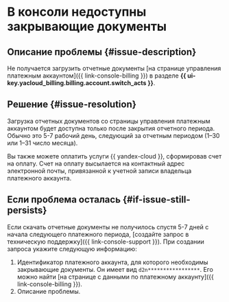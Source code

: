 # В консоли недоступны закрывающие документы


## Описание проблемы {#issue-description}

Не получается загрузить отчетные документы [на странице управления платежным аккаунтом]({{ link-console-billing }}) в разделе **{{ ui-key.yacloud_billing.billing.account.switch_acts }}**.

## Решение {#issue-resolution}

Загрузка отчетных документов со страницы управления платежным аккаунтом будет доступна только после закрытия отчетного периода. Обычно это 5-7 рабочий день, следующий за отчетным периодом (1–30 или 1–31 число месяца).

Вы также можете оплатить услуги {{ yandex-cloud }}, сформировав счет на оплату. Счет на оплату высылается на контактный адрес электронной почты, привязанной к учетной записи владельца платежного аккаунта.

## Если проблема осталась {#if-issue-still-persists}

Если скачать отчетные документы не получилось спустя 5-7 дней с начала следующего платежного периода, [создайте запрос в техническую поддержку]({{ link-console-support }}). При создании запроса укажите следующую информацию:

1. Идентификатор платежного аккаунта, для которого необходимы закрывающие документы.  Он имеет вид `d2n*****************`.  Его можно найти [на странице с данными по платежному аккаунту]({{ link-console-billing }}).
1. Описание проблемы.
